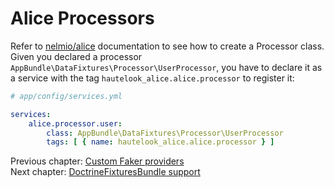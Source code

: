 # Alice Processors

Refer to [nelmio/alice](https://github.com/nelmio/alice/blob/master/doc/processors.md#processors) documentation to see how to create a Processor
class. Given you declared a processor `AppBundle\DataFixtures\Processor\UserProcessor`, you have to declare it as a
service with the tag `hautelook_alice.alice.processor` to register it:

```yaml
# app/config/services.yml

services:
    alice.processor.user:
        class: AppBundle\DataFixtures\Processor\UserProcessor
        tags: [ { name: hautelook_alice.alice.processor } ]
```

Previous chapter: [Custom Faker providers](faker-providers.md)<br />
Next chapter: [DoctrineFixturesBundle support](doctrine-fixtures-bundle.md)
